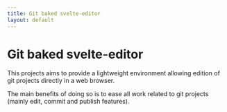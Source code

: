 ```yaml
---
title: Git baked svelte-editor
layout: default
---
```


# Git baked svelte-editor

This projects aims to provide a lightweight environment allowing edition of git projects directly in a web browser.

The main benefits of doing so is to ease all work related to git projects (mainly edit, commit and publish features).


